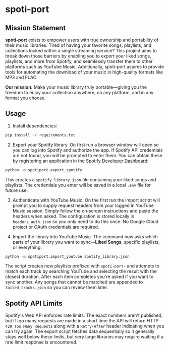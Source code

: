 # spoti-port

## Mission Statement

**spoti-port** exists to empower users with true ownership and portability of their music libraries. Tired of having your favorite songs, playlists, and collections locked within a single streaming service? This project aims to break down those barriers by enabling you to export your liked songs, playlists, and more from Spotify, and seamlessly transfer them to other platforms such as YouTube Music. Additionally, spoti-port aspires to provide tools for automating the download of your music in high-quality formats like MP3 and FLAC.

**Our mission:** Make your music library truly portable—giving you the freedom to enjoy your collection anywhere, on any platform, and in any format you choose.

## Usage

1. Install dependencies:

```bash
pip install -r requirements.txt
```


2. Export your Spotify library. On first run a browser window will open so you can log into Spotify and authorize the app. If Spotify API credentials are not found, you will be prompted to enter them. You can obtain these by registering an application in the [Spotify Developer Dashboard](https://developer.spotify.com/dashboard):


```bash
python -m spotiport.export_spotify
```

This creates a `spotify_library.json` file containing your liked songs and playlists.
The credentials you enter will be saved in a local `.env` file for future use.


3. Authenticate with YouTube Music. On the first run the import script will
   prompt you to supply request headers from your logged in YouTube Music
   session. Simply follow the on‑screen instructions and paste the headers when
   asked. The configuration is stored locally in `headers_auth.json` so you only
   need to do this once. No Google Cloud project or OAuth credentials are
   required.


4. Import the library into YouTube Music. The command now asks which parts of
   your library you want to sync—**Liked Songs**, specific playlists, or
   everything:

```bash
python -m spotiport.import_youtube spotify_library.json
```

The script creates new playlists prefixed with `spoti-port-` and attempts to
match each track by searching YouTube and selecting the result with the closest
duration. After each item completes you're asked if you want to sync another.
Any songs that cannot be matched are appended to `failed_tracks.json` so you can
review them later.

## Spotify API Limits

Spotify's Web API enforces rate limits. The exact numbers aren't published, but if too many requests are made in a short time the API will return HTTP `429 Too Many Requests` along with a `Retry-After` header indicating when you can try again. The export script fetches data sequentially so it generally stays well below these limits, but very large libraries may require waiting if a rate limit response is encountered.
